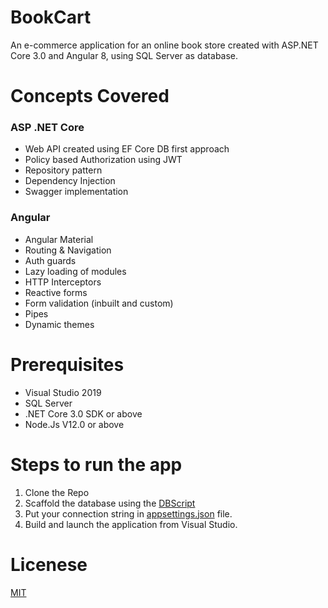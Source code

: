 # BookCart

An e-commerce application for an online book store created with ASP.NET Core 3.0 and Angular 8, using SQL Server as database.

# Concepts Covered

### ASP .NET Core

 - Web API created using EF Core DB first approach
 - Policy based Authorization using JWT
 - Repository pattern
 - Dependency Injection
 - Swagger implementation

### Angular

 - Angular Material 
 - Routing & Navigation
 - Auth guards
 - Lazy loading of modules
 - HTTP Interceptors
 - Reactive forms
 - Form validation (inbuilt and custom)
 - Pipes
 - Dynamic themes

# Prerequisites
- Visual Studio 2019 
- SQL Server 
- .NET Core 3.0 SDK or above
- Node.Js V12.0 or above

# Steps to run the app
1. Clone the Repo
2. Scaffold the database using the [DBScript](https://github.com/AnkitSharma-007/BookCart/blob/master/DBScript/BookDB.txt)
3. Put your connection string in [appsettings.json](https://github.com/AnkitSharma-007/BookCart/blob/master/BookCart/appsettings.json) file.
4. Build and launch the application from Visual Studio.

# Licenese
[MIT](https://github.com/AnkitSharma-007/BookCart/blob/master/LICENSE)

